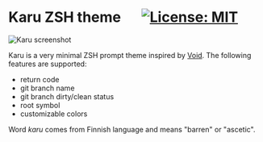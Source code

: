 # Karu ZSH theme &emsp; [![License: MIT](https://img.shields.io/badge/License-MIT-yellow.svg)](https://opensource.org/licenses/MIT)

![Karu screenshot](https://user-images.githubusercontent.com/8877215/33093285-43e1d0b0-cf05-11e7-8a07-55a60e0279eb.png)

Karu is a very minimal ZSH prompt theme inspired by [Void]. The following features are supported:

* return code
* git branch name 
* git branch dirty/clean status
* root symbol
* customizable colors

Word *karu* comes from Finnish language and means "barren" or "ascetic".

[Void]: https://github.com/desyncr/void
